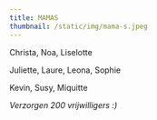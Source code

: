 ```yaml
---
title: MAMAS
thumbnail: /static/img/mama-s.jpeg
---
```

C﻿hrista, N﻿oa﻿, L﻿iselotte

J﻿uliette, Laure, Leona, Sophie

Kevin, S﻿usy, Miquitte

*V﻿erzorgen 200 vrijwilligers :)*
